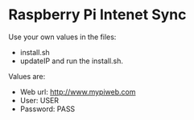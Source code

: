 # Raspberry Pi Intenet Sync

Use your own values in the files:
- install.sh
- updateIP
and run the install.sh.

Values are:
- Web url: http://www.mypiweb.com 
- User: USER 
- Password: PASS
